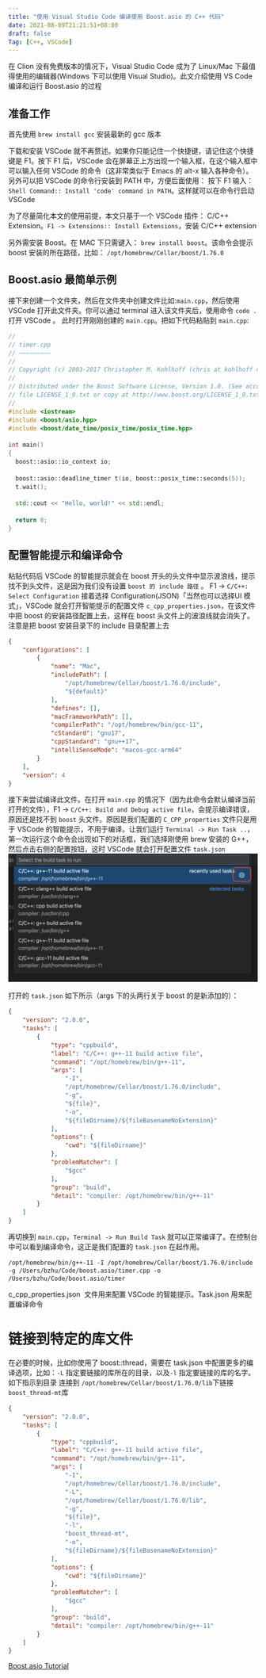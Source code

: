 ```yaml
---
title: "使用 Visual Studio Code 编译使用 Boost.asio 的 C++ 代码"
date: 2021-08-09T21:21:51+08:00
draft: false
Tag: [C++, VSCode]
---
```


在 Clion 没有免费版本的情况下，Visual Studio Code 成为了 Linux/Mac 下最值得使用的编辑器(Windows 下可以使用 Visual Studio)。此文介绍使用 VS Code 编译和运行 Boost.asio 的过程

## 准备工作

首先使用 `brew install gcc` 安装最新的 gcc 版本

下载和安装 VSCode 就不再赘述。如果你只能记住一个快捷键，请记住这个快捷键是 F1。按下 F1 后，VSCode 会在屏幕正上方出现一个输入框，在这个输入框中可以输入任何 VSCode 的命令（这非常类似于 Emacs 的 alt-x 输入各种命令）。另外可以把 VSCode 的命令行安装到 PATH 中，方便后面使用： 按下 F1 输入：`Shell Command:: Install 'code' command in PATH`。这样就可以在命令行启动 VSCode


为了尽量简化本文的使用前提，本文只基于一个 VSCode 插件： C/C++ Extension。`F1 -> Extensions:: Install Extensions`，安装 C/C++ extension

另外需安装 Boost。在 MAC 下只需键入： `brew install boost`。该命令会提示 boost 安装的所在路径，比如： `/opt/homebrew/Cellar/boost/1.76.0`

## Boost.asio 最简单示例

接下来创建一个文件夹，然后在文件夹中创建文件比如:`main.cpp`，然后使用 VSCode 打开此文件夹。你可以通过 terminal 进入该文件夹后，使用命令 `code .` 打开 VSCode 。 此时打开刚刚创建的 `main.cpp`。把如下代码粘贴到 `main.cpp`:


```C++
//
// timer.cpp
// ~~~~~~~~~
//
// Copyright (c) 2003-2017 Christopher M. Kohlhoff (chris at kohlhoff dot com)
//
// Distributed under the Boost Software License, Version 1.0. (See accompanying
// file LICENSE_1_0.txt or copy at http://www.boost.org/LICENSE_1_0.txt)
//
#include <iostream>
#include <boost/asio.hpp>
#include <boost/date_time/posix_time/posix_time.hpp>

int main()
{
  boost::asio::io_context io;

  boost::asio::deadline_timer t(io, boost::posix_time::seconds(5));
  t.wait();

  std::cout << "Hello, world!" << std::endl;

  return 0;
}
```

## 配置智能提示和编译命令

粘贴代码后 VSCode 的智能提示就会在 boost 开头的头文件中显示波浪线，提示找不到头文件，这是因为我们没有设置 `boost 的 include 路径` 。 F1 -> `C/C++: Select Configuration` 接着选择 Configuration(JSON)「当然也可以选择UI 模式」，VSCode 就会打开智能提示的配置文件 `c_cpp_properties.json`，在该文件中把 boost 的安装路径配置上去，这样在 boost 头文件上的波浪线就会消失了。注意是把 boost 安装目录下的 include 目录配置上去

```JSON
{
    "configurations": [
        {
            "name": "Mac",
            "includePath": [
                "/opt/homebrew/Cellar/boost/1.76.0/include",
                "${default}"
            ],
            "defines": [],
            "macFrameworkPath": [],
            "compilerPath": "/opt/homebrew/bin/gcc-11",
            "cStandard": "gnu17",
            "cppStandard": "gnu++17",
            "intelliSenseMode": "macos-gcc-arm64"
        }
    ],
    "version": 4
}
```

接下来尝试编译此文件。在打开 `main.cpp` 的情况下（因为此命令会默认编译当前打开的文件），F1 -> `C/C++: Build and Debug active file`，会提示编译错误，原因还是找不到 `boost` 头文件。原因是我们配置的 `C_CPP_properties` 文件只是用于 VSCode 的智能提示，不用于编译。让我们运行  `Terminal -> Run Task ..`，第一次运行这个命令会出现如下的对话框，我们选择刚使用 brew 安装的 G++，然后点击右侧的配置按钮，这时 VSCode 就会打开配置文件 `task.json`![image-20210809222735817](./boost.asio.helloWorld.assets/image-20210809222735817.png)

打开的 `task.json` 如下所示（args 下的头两行关于 boost 的是新添加的）：

```JSON
{
	"version": "2.0.0",
	"tasks": [
		{
			"type": "cppbuild",
			"label": "C/C++: g++-11 build active file",
			"command": "/opt/homebrew/bin/g++-11",
			"args": [
				"-I",
				"/opt/homebrew/Cellar/boost/1.76.0/include",
				"-g",
				"${file}",
				"-o",
				"${fileDirname}/${fileBasenameNoExtension}"
			],
			"options": {
				"cwd": "${fileDirname}"
			},
			"problemMatcher": [
				"$gcc"
			],
			"group": "build",
			"detail": "compiler: /opt/homebrew/bin/g++-11"
		}
	]
}
```

再切换到 `main.cpp`，`Terminal -> Run Build Task` 就可以正常编译了。在控制台中可以看到编译命令，这正是我们配置的 `task.json` 在起作用。

```
/opt/homebrew/bin/g++-11 -I /opt/homebrew/Cellar/boost/1.76.0/include -g /Users/bzhu/Code/boost.asio/timer.cpp -o /Users/bzhu/Code/boost.asio/timer
```

c_cpp_properties.json  文件用来配置 VSCode 的智能提示。Task.json 用来配置编译命令

# 链接到特定的库文件

在必要的时候，比如你使用了 boost::thread，需要在 task.json 中配置更多的编译选项，比如：`-L` 指定要链接的库所在的目录，以及`-l` 指定要链接的库的名字。如下指示到目录 连接到 `/opt/homebrew/Cellar/boost/1.76.0/lib`下链接`boost_thread-mt`库

```JSON
{
	"version": "2.0.0",
	"tasks": [
		{
			"type": "cppbuild",
			"label": "C/C++: g++-11 build active file",
			"command": "/opt/homebrew/bin/g++-11",
			"args": [
				"-I",
				"/opt/homebrew/Cellar/boost/1.76.0/include",
				"-L",
				"/opt/homebrew/Cellar/boost/1.76.0/lib",
				"-g",
				"${file}",
				"-l",
				"boost_thread-mt",
				"-o",
				"${fileDirname}/${fileBasenameNoExtension}"
			],
			"options": {
				"cwd": "${fileDirname}"
			},
			"problemMatcher": [
				"$gcc"
			],
			"group": "build",
			"detail": "compiler: /opt/homebrew/bin/g++-11"
		}
	]
}
```

[Boost.asio Tutorial](https://www.boost.org/doc/libs/1_76_0/doc/html/boost_asio/tutorial.html)

